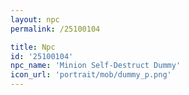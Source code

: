 ```yaml
---
layout: npc
permalink: /25100104

title: Npc
id: '25100104'
npc_name: 'Minion Self-Destruct Dummy'
icon_url: 'portrait/mob/dummy_p.png'
---
```

